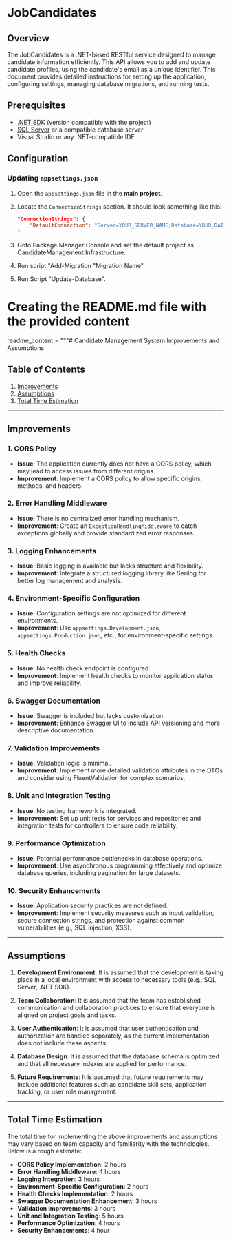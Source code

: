 # JobCandidates

## Overview

The JobCandidates is a .NET-based RESTful service designed to manage candidate information efficiently. This API allows you to add and update candidate profiles, using the candidate's email as a unique identifier. This document provides detailed instructions for setting up the application, configuring settings, managing database migrations, and running tests.

## Prerequisites

- [.NET SDK](https://dotnet.microsoft.com/download/dotnet) (version compatible with the project)
- [SQL Server](https://www.microsoft.com/en-us/sql-server/sql-server-downloads) or a compatible database server
- Visual Studio or any .NET-compatible IDE

## Configuration

### Updating `appsettings.json`

1. Open the `appsettings.json` file in the **main project**.

2. Locate the `ConnectionStrings` section. It should look something like this:

   ```json
   "ConnectionStrings": {
       "DefaultConnection": "Server=YOUR_SERVER_NAME;Database=YOUR_DATABASE_NAME;Trusted_Connection=True;"
   }

3. Goto Package Manager Console and set the default project as CandidateManagement.Infrastructure.
4. Run script "Add-Migration "Migration Name".
5. Run Script "Update-Database".

# Creating the README.md file with the provided content
readme_content = """# Candidate Management System Improvements and Assumptions

## Table of Contents

1. [Improvements](#improvements)
2. [Assumptions](#assumptions)
3. [Total Time Estimation](#total-time-estimation)

---

## Improvements

### 1. **CORS Policy**
   - **Issue**: The application currently does not have a CORS policy, which may lead to access issues from different origins.
   - **Improvement**: Implement a CORS policy to allow specific origins, methods, and headers.

### 2. **Error Handling Middleware**
   - **Issue**: There is no centralized error handling mechanism.
   - **Improvement**: Create an `ExceptionHandlingMiddleware` to catch exceptions globally and provide standardized error responses.

### 3. **Logging Enhancements**
   - **Issue**: Basic logging is available but lacks structure and flexibility.
   - **Improvement**: Integrate a structured logging library like Serilog for better log management and analysis.

### 4. **Environment-Specific Configuration**
   - **Issue**: Configuration settings are not optimized for different environments.
   - **Improvement**: Use `appsettings.Development.json`, `appsettings.Production.json`, etc., for environment-specific settings.

### 5. **Health Checks**
   - **Issue**: No health check endpoint is configured.
   - **Improvement**: Implement health checks to monitor application status and improve reliability.

### 6. **Swagger Documentation**
   - **Issue**: Swagger is included but lacks customization.
   - **Improvement**: Enhance Swagger UI to include API versioning and more descriptive documentation.

### 7. **Validation Improvements**
   - **Issue**: Validation logic is minimal.
   - **Improvement**: Implement more detailed validation attributes in the DTOs and consider using FluentValidation for complex scenarios.

### 8. **Unit and Integration Testing**
   - **Issue**: No testing framework is integrated.
   - **Improvement**: Set up unit tests for services and repositories and integration tests for controllers to ensure code reliability.

### 9. **Performance Optimization**
   - **Issue**: Potential performance bottlenecks in database operations.
   - **Improvement**: Use asynchronous programming effectively and optimize database queries, including pagination for large datasets.

### 10. **Security Enhancements**
   - **Issue**: Application security practices are not defined.
   - **Improvement**: Implement security measures such as input validation, secure connection strings, and protection against common vulnerabilities (e.g., SQL injection, XSS).

---

## Assumptions

1. **Development Environment**: It is assumed that the development is taking place in a local environment with access to necessary tools (e.g., SQL Server, .NET SDK).

2. **Team Collaboration**: It is assumed that the team has established communication and collaboration practices to ensure that everyone is aligned on project goals and tasks.

3. **User Authentication**: It is assumed that user authentication and authorization are handled separately, as the current implementation does not include these aspects.

4. **Database Design**: It is assumed that the database schema is optimized and that all necessary indexes are applied for performance.

5. **Future Requirements**: It is assumed that future requirements may include additional features such as candidate skill sets, application tracking, or user role management.

---

## Total Time Estimation

The total time for implementing the above improvements and assumptions may vary based on team capacity and familiarity with the technologies. Below is a rough estimate:

- **CORS Policy Implementation**: 2 hours
- **Error Handling Middleware**: 4 hours
- **Logging Integration**: 3 hours
- **Environment-Specific Configuration**: 2 hours
- **Health Checks Implementation**: 2 hours
- **Swagger Documentation Enhancement**: 3 hours
- **Validation Improvements**: 3 hours
- **Unit and Integration Testing**: 5 hours
- **Performance Optimization**: 4 hours
- **Security Enhancements**: 4 hour
